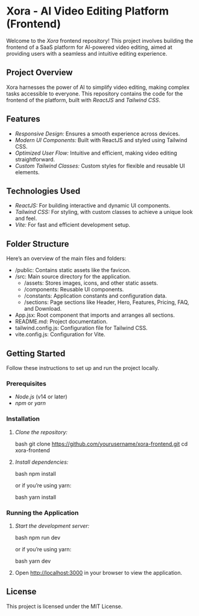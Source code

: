 # Xora - AI Video Editing Platform (Frontend)

Welcome to the *Xora* frontend repository! This project involves building the frontend of a SaaS platform for AI-powered video editing, aimed at providing users with a seamless and intuitive editing experience.

## Project Overview

Xora harnesses the power of AI to simplify video editing, making complex tasks accessible to everyone. This repository contains the code for the frontend of the platform, built with *ReactJS* and *Tailwind CSS*.

## Features

- *Responsive Design:* Ensures a smooth experience across devices.
- *Modern UI Components:* Built with ReactJS and styled using Tailwind CSS.
- *Optimized User Flow:* Intuitive and efficient, making video editing straightforward.
- *Custom Tailwind Classes:* Custom styles for flexible and reusable UI elements.

## Technologies Used

- *ReactJS:* For building interactive and dynamic UI components.
- *Tailwind CSS:* For styling, with custom classes to achieve a unique look and feel.
- *Vite:* For fast and efficient development setup.

## Folder Structure

Here’s an overview of the main files and folders:

- /public: Contains static assets like the favicon.
- /src: Main source directory for the application.
  - /assets: Stores images, icons, and other static assets.
  - /components: Reusable UI components.
  - /constants: Application constants and configuration data.
  - /sections: Page sections like Header, Hero, Features, Pricing, FAQ, and Download.
- App.jsx: Root component that imports and arranges all sections.
- README.md: Project documentation.
- tailwind.config.js: Configuration file for Tailwind CSS.
- vite.config.js: Configuration for Vite.

## Getting Started

Follow these instructions to set up and run the project locally.

### Prerequisites

- *Node.js* (v14 or later)
- *npm* or *yarn*

### Installation

1. *Clone the repository:*

    bash
    git clone https://github.com/yourusername/xora-frontend.git
    cd xora-frontend
    

2. *Install dependencies:*

    bash
    npm install
    

    or if you’re using yarn:

    bash
    yarn install
    

### Running the Application

1. *Start the development server:*

    bash
    npm run dev
    

    or if you’re using yarn:

    bash
    yarn dev
    

2. Open [http://localhost:3000](http://localhost:3000) in your browser to view the application.


## License

This project is licensed under the MIT License.
